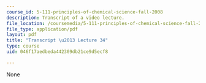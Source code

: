 ```yaml
---
course_id: 5-111-principles-of-chemical-science-fall-2008
description: Transcript of a video lecture.
file_location: /coursemedia/5-111-principles-of-chemical-science-fall-2008/046f17aedbeda442309db21ce9d5ecf8_5-111F08-L34.pdf
file_type: application/pdf
layout: pdf
title: "Transcript \u2013 Lecture 34"
type: course
uid: 046f17aedbeda442309db21ce9d5ecf8

---
```

None
